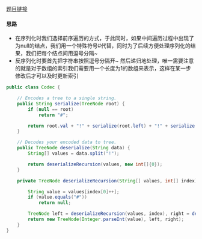 [题目链接](https://leetcode-cn.com/problems/h54YBf/)

#### 思路
+ 在序列化时我们选择前序遍历的方式，于此同时，如果中间遍历过程中出现了为null的结点，我们用一个特殊符号#代替，同时为了后续方便处理序列化的结果，我们把每个结点间用逗号分隔~
+ 反序列化时要首先把字符串按照逗号分隔开~ 然后递归地处理，唯一需要注意的就是对于数组的索引我们需要用一个长度为1的数组来表示，这样在某一步修改后才可以及时更新索引
```java
public class Codec {

    // Encodes a tree to a single string.
    public String serialize(TreeNode root) {
        if (null == root)
            return "#";

        return root.val + "!" + serialize(root.left) + "!" + serialize(root.right);
    }

    // Decodes your encoded data to tree.
    public TreeNode deserialize(String data) {
        String[] values = data.split("!");

        return deserializeRecursion(values, new int[]{0});
    }

    private TreeNode deserializeRecursion(String[] values, int[] index) {

        String value = values[index[0]++];
        if (value.equals("#"))
            return null;

        TreeNode left = deserializeRecursion(values, index), right = deserializeRecursion(values, index);
        return new TreeNode(Integer.parseInt(value), left, right);
    }
}
```